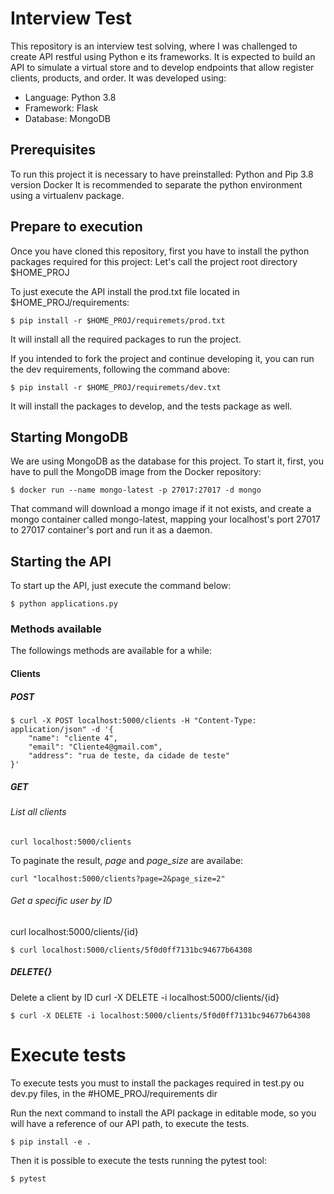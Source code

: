 # Interview Test

This repository is an interview test solving, where I was challenged to create API restful using Python e its frameworks.
It is expected to build an API to simulate a virtual store and to develop endpoints that allow register clients, products, and order.
It was developed using:
- Language: Python 3.8
- Framework: Flask
- Database: MongoDB

## Prerequisites
To run this project it is necessary to have preinstalled:
Python and Pip 3.8 version
Docker
It is recommended to separate the python environment using a virtualenv package.

## Prepare to execution
Once you have cloned this repository, first you have to install the python packages required for this project:
Let's call the project root directory $HOME_PROJ

To just execute the API install the prod.txt file located in $HOME_PROJ/requirements:
```
$ pip install -r $HOME_PROJ/requiremets/prod.txt
```
It will install all the required packages to run the project.

If you intended to fork the project and continue developing it, you can run the dev requirements, following the command above:
```
$ pip install -r $HOME_PROJ/requiremets/dev.txt
```
It will install the packages to develop, and the tests package as well.

## Starting MongoDB 
We are using MongoDB as the database for this project. To start it, first, you have to pull the MongoDB image from the Docker repository:
```
$ docker run --name mongo-latest -p 27017:27017 -d mongo
```
That command will download a mongo image if it not exists, and create a mongo container called mongo-latest, mapping your localhost's port 27017 to 27017 container's port and run it as a daemon.

## Starting the API
To start up the API, just execute the command below:
```
$ python applications.py
```

### Methods available
The followings methods are available for a while:
#### Clients
##### POST
```
$ curl -X POST localhost:5000/clients -H "Content-Type: application/json" -d '{ 
    "name": "cliente 4", 
    "email": "Cliente4@gmail.com", 
    "address": "rua de teste, da cidade de teste" 
}'
```
##### GET
###### List all clients
```
curl localhost:5000/clients
```
To paginate the result, *page* and *page_size* are availabe:
```
curl "localhost:5000/clients?page=2&page_size=2"
```
###### Get a specific user by ID
curl localhost:5000/clients/{id}

```
$ curl localhost:5000/clients/5f0d0ff7131bc94677b64308
```
##### DELETE{}
Delete a client by ID
curl -X DELETE -i localhost:5000/clients/{id}

```
$ curl -X DELETE -i localhost:5000/clients/5f0d0ff7131bc94677b64308
```
# Execute tests

To execute tests you must to install the packages required in test.py ou dev.py files, in the #HOME_PROJ/requirements dir

Run the next command to install the API package in editable mode, so you will have a reference of our API path, to execute the tests.
```
$ pip install -e .
```

Then it is possible to execute the tests running the pytest tool:
```
$ pytest
```


